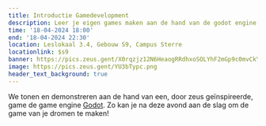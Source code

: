 ```yaml
---
title: Introductie Gamedevelopment
description: Leer je eigen games maken aan de hand van de godot engine!
time: '18-04-2024 18:00'
end: '18-04-2024 22:30'
location: Leslokaal 3.4, Gebouw S9, Campus Sterre
locationlink: $s9
banner: https://pics.zeus.gent/X0rqzjz12N6HeaogRRdhxoSOLYhF2mGp9c0mvCkY.jpg
image: https://pics.zeus.gent/YU3bTypc.png
header_text_background: true
---
```


We tonen en demonstreren aan de hand van een, door zeus geïnspireerde, game de game engine [Godot](https://godotengine.org/).
Zo kan je na deze avond aan de slag om de game van je dromen te maken!
